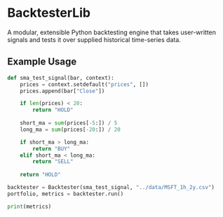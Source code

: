 # BacktesterLib

A modular, extensible Python backtesting engine that takes user-written signals and tests it over supplied historical time-series data.

## Example Usage

```python
def sma_test_signal(bar, context):
    prices = context.setdefault("prices", [])
    prices.append(bar["Close"])

    if len(prices) < 20:
        return "HOLD"
    
    short_ma = sum(prices[-5:]) / 5
    long_ma = sum(prices[-20:]) / 20

    if short_ma > long_ma:
        return "BUY"
    elif short_ma < long_ma:
        return "SELL"
    
    return "HOLD"

backtester = Backtester(sma_test_signal, "../data/MSFT_1h_2y.csv")
portfolio, metrics = backtester.run()

print(metrics)